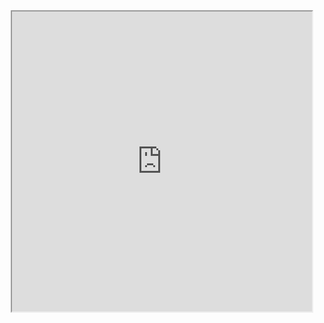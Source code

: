 <div id="header" align="center">
  <iframe src="https://giphy.com/embed/ITRemFlr5tS39AzQUL" width="480" height="480"/>
</div>
